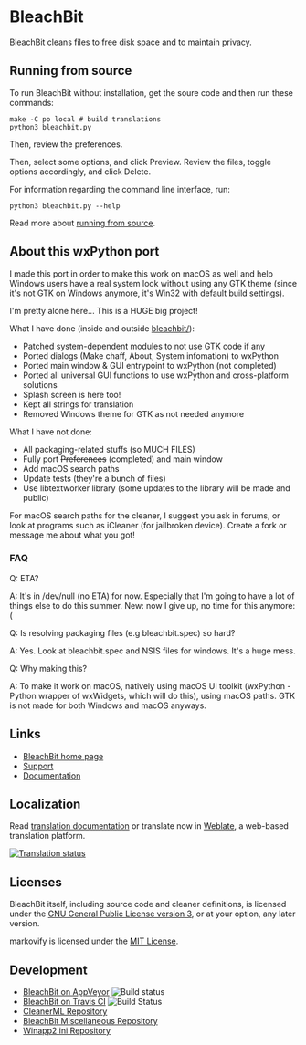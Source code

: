 # BleachBit

BleachBit cleans files to free disk space and to maintain privacy.

## Running from source

To run BleachBit without installation, get the soure code and then run these commands:

    make -C po local # build translations
    python3 bleachbit.py

Then, review the preferences.

Then, select some options, and click Preview.  Review the files, toggle options accordingly, and click Delete.

For information regarding the command line interface, run:

    python3 bleachbit.py --help

Read more about [running from source](https://docs.bleachbit.org/dev/running-from-source-code.html).

## About this wxPython port

I made this port in order to make this work on macOS as well and help Windows users have a real system look without using any GTK theme (since it's not GTK on Windows anymore, it's Win32 with default build settings).

I'm pretty alone here... This is a HUGE big project!

What I have done (inside and outside [bleachbit/](bleachbit/)):

* Patched system-dependent modules to not use GTK code if any
* Ported dialogs (Make chaff, About, System infomation) to wxPython
* Ported main window & GUI entrypoint to wxPython (not completed)
* Ported all universal GUI functions to use wxPython and cross-platform solutions
* Splash screen is here too!
* Kept all strings for translation
* Removed Windows theme for GTK as not needed anymore

What I have not done:
* All packaging-related stuffs (so MUCH FILES)
* Fully port ~~Preferences~~ (completed) and main window
* Add macOS search paths
* Update tests (they're a bunch of files)
* Use libtextworker library (some updates to the library will be made and public)

For macOS search paths for the cleaner, I suggest you ask in forums, or look at programs such as iCleaner (for jailbroken device). Create a fork or message me about what you got!

### FAQ

Q: ETA?

A: It's in /dev/null (no ETA) for now. Especially that I'm going to have a lot of things else to do this summer. New: now I give up, no time for this anymore:(

Q: Is resolving packaging files (e.g bleachbit.spec) so hard?

A: Yes. Look at bleachbit.spec and NSIS files for windows. It's a huge mess.

Q: Why making this?

A: To make it work on macOS, natively using macOS UI toolkit (wxPython - Python wrapper of wxWidgets, which will do this), using macOS paths. GTK is not made for both Windows and macOS anyways.

## Links

* [BleachBit home page](https://www.bleachbit.org)
* [Support](https://www.bleachbit.org/help)
* [Documentation](https://docs.bleachbit.org)

## Localization

Read [translation documentation](https://www.bleachbit.org/contribute/translate) or translate now in [Weblate](https://hosted.weblate.org/projects/bleachbit/), a web-based translation platform.

<a href="https://hosted.weblate.org/engage/bleachbit/">
      <img src="https://hosted.weblate.org/widgets/bleachbit/-/multi-auto.svg" alt="Translation status"/>
</a>

## Licenses

BleachBit itself, including source code and cleaner definitions, is licensed under the [GNU General Public License version 3](COPYING), or at your option, any later version.

markovify is licensed under the [MIT License](https://github.com/jsvine/markovify/blob/master/LICENSE.txt).

## Development
* [BleachBit on AppVeyor](https://ci.appveyor.com/project/az0/bleachbit)  ![Build status](https://ci.appveyor.com/api/projects/status/7p8amofd7rv7n268?svg=true)
* [BleachBit on Travis CI](https://travis-ci.com/github/bleachbit/bleachbit)  ![Build Status](https://travis-ci.com/bleachbit/bleachbit.svg?branch=master)
* [CleanerML Repository](https://github.com/bleachbit/cleanerml)
* [BleachBit Miscellaneous Repository](https://github.com/bleachbit/bleachbit-misc)
* [Winapp2.ini Repository](https://github.com/bleachbit/winapp2.ini)
